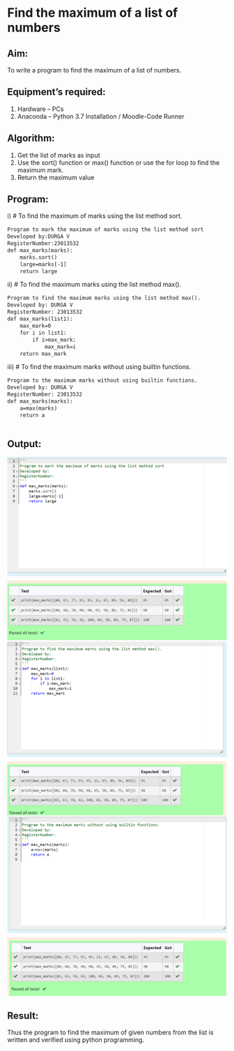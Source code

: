# Find the maximum of a list of numbers
## Aim:
To write a program to find the maximum of a list of numbers.
## Equipment’s required:
1.	Hardware – PCs
2.	Anaconda – Python 3.7 Installation / Moodle-Code Runner
## Algorithm:
1.	Get the list of marks as input
2.	Use the sort() function or max() function or use the for loop to find the maximum mark.
3.	Return the maximum value
## Program:

i)	# To find the maximum of marks using the list method sort.
```
Program to mark the maximum of marks using the list method sort
Developed by:DURGA V 
RegisterNumber:23013532
def max_marks(marks):
    marks.sort()
    large=marks[-1]
    return large

```

ii)	# To find the maximum marks using the list method max().
```
Program to find the maximum marks using the list method max().
Developed by: DURGA V
RegisterNumber: 23013532
def max_marks(list1):
    max_mark=0
    for i in list1:
        if i>max_mark:
            max_mark=i
    return max_mark

```

iii) # To find the maximum marks without using builtin functions.
```
Program to the maximum marks without using builtin functions.
Developed by: DURGA V
RegisterNumber: 23013532
def max_marks(marks):
    a=max(marks)
    return a
    
```

## Output:
![Alt text](sort-1.png)
![Alt text](list-1.png)
![Alt text](buildin-1.png)

## Result:
Thus the program to find the maximum of given numbers from the list is written and verified using python programming.